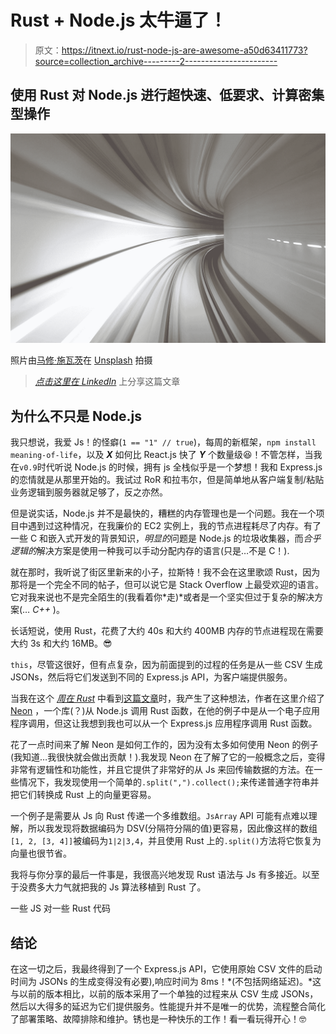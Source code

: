# Rust + Node.js 太牛逼了！

> 原文：<https://itnext.io/rust-node-js-are-awesome-a50d63411773?source=collection_archive---------2----------------------->

## 使用 Rust 对 Node.js 进行超快速、低要求、计算密集型操作

![](img/a0f323ee1f6a461c35cd4e8cb16275dc.png)

照片由[马修·施瓦茨](https://unsplash.com/@cadop?utm_source=medium&utm_medium=referral)在 [Unsplash](https://unsplash.com?utm_source=medium&utm_medium=referral) 拍摄

> [*点击这里在 LinkedIn*](https://www.linkedin.com/cws/share?url=https%3A%2F%2Fitnext.io%2Frust-node-js-are-awesome-a50d63411773%3Futm_source%3Dmedium_sharelink%26utm_medium%3Dsocial%26utm_campaign%3Dbuffer) 上分享这篇文章

## 为什么不只是 Node.js

我只想说，我爱 Js！的怪癖(`1 == "1" // true`)，每周的新框架，`npm install meaning-of-life`，以及 ***X*** 如何比 React.js 快了 ***Y*** 个数量级😆！不管怎样，当我在`v0.9`时代听说 Node.js 的时候，拥有 js 全栈似乎是一个梦想！我和 Express.js 的恋情就是从那里开始的。我试过 RoR 和拉韦尔，但是简单地从客户端复制/粘贴业务逻辑到服务器就足够了，反之亦然。

但是说实话，Node.js 并不是最快的，糟糕的内存管理也是一个问题。我在一个项目中遇到过这种情况，在我廉价的 EC2 实例上，我的节点进程耗尽了内存。有了一些 C 和嵌入式开发的背景知识，*明显的*问题是 Node.js 的垃圾收集器，而*合乎逻辑的*解决方案是使用一种我可以手动分配内存的语言(只是…不是 C！).

就在那时，我听说了街区里新来的小子，拉斯特！我不会在这里歌颂 Rust，因为那将是一个完全不同的帖子，但可以说它是 Stack Overflow 上最受欢迎的语言。它对我来说也不是完全陌生的(我看着你*走)*或者是一个坚实但过于复杂的解决方案(… *C++* )。

长话短说，使用 Rust，花费了大约 40s 和大约 400MB 内存的节点进程现在需要大约 3s 和大约 16MB。😎

`this`，尽管这很好，但有点复杂，因为前面提到的过程的任务是从一些 CSV 生成 JSONs，然后将它们发送到不同的 Express.js API，为客户端提供服务。

当我在这个 [*周在 Rust*](https://this-week-in-rust.org/) 中看到[这篇文章](https://keminglabs.com/blog/building-a-fast-electron-app-with-rust/)时，我产生了这种想法，作者在这里介绍了 [Neon](https://github.com/neon-bindings/neon) ，一个库(？)从 Node.js 调用 Rust 函数，在他的例子中是从一个电子应用程序调用，但这让我想到我也可以从一个 Express.js 应用程序调用 Rust 函数。

花了一点时间来了解 Neon 是如何工作的，因为没有太多如何使用 Neon 的例子(我知道…我很快就会做出贡献！).我发现 Neon 在了解了它的一般概念之后，变得非常有逻辑性和功能性，并且它提供了非常好的从 Js 来回传输数据的方法。在一些情况下，我发现使用一个简单的`.split(",").collect();`来传递普通字符串并把它们转换成 Rust 上的向量更容易。

一个例子是需要从 Js 向 Rust 传递一个多维数组。`JsArray` API 可能有点难以理解，所以我发现将数据编码为 DSV(分隔符分隔的值)更容易，因此像这样的数组`[1, 2, [3, 4]]`被编码为`1|2|3,4`，并且使用 Rust 上的`.split()`方法将它恢复为向量也很节省。

我将与你分享的最后一件事是，我很高兴地发现 Rust 语法与 Js 有多接近。以至于没费多大力气就把我的 Js 算法移植到 Rust 了。

一些 JS 对一些 Rust 代码

## 结论

在这一切之后，我最终得到了一个 Express.js API，它使用原始 CSV 文件的启动时间为 JSONs 的生成变得没有必要),响应时间为 8ms！*(不包括网络延迟)。*这与以前的版本相比，以前的版本采用了一个单独的过程来从 CSV 生成 JSONs，然后以大得多的延迟为它们提供服务。性能提升并不是唯一的优势，流程整合简化了部署策略、故障排除和维护。锈也是一种快乐的工作！看一看玩得开心！🤓